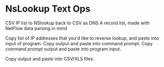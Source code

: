 # NsLookup Text Ops
 CSV IP list to NSlookup back to CSV as DNS A record list, made with NetFlow data parsing in mind

Copy list of IP addresses that you'd like to reverse lookup, and paste into input of program.
Copy output and paste into command prompt.
Copy command prompt output and paste into program input.

Copy output and paste into CSV/XLS files.
